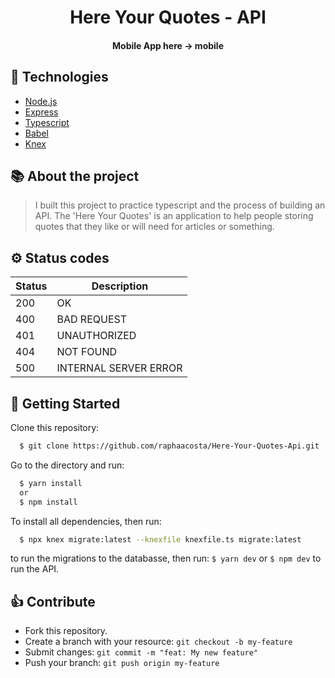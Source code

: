 <h1 align="center">
  Here Your Quotes - API
</h1>
<h4 align="center">
  Mobile App here -> <a source="https://github.com/raphaacosta/Here-Your-Quotes-Mobile">mobile</a>
</h4>

## 📌 Technologies

  - [Node.js](https://nodejs.org/en/)
  - [Express](https://expressjs.com/)
  - [Typescript](https://www.typescriptlang.org/)
  - [Babel](https://babeljs.io/)
  - [Knex](http://knexjs.org/)

## 📚 About the project
  > I built this project to practice typescript and the process of building an API. The 'Here Your Quotes' is an application to help people storing quotes that they like or will need for articles or something.

## ⚙ Status codes

| Status   | Description           |
| ---      | ---                   |
| 200      | OK                    |
| 400      | BAD REQUEST           |
| 401      | UNAUTHORIZED          |
| 404      | NOT FOUND             |
| 500      | INTERNAL SERVER ERROR |

## 🚀 Getting Started

  Clone this repository:
```bash
  $ git clone https://github.com/raphaacosta/Here-Your-Quotes-Api.git
```
  Go to the directory and run:
```bash
  $ yarn install
  or
  $ npm install
```

  To install all dependencies, then run:
```bash
  $ npx knex migrate:latest --knexfile knexfile.ts migrate:latest
```
  to run the migrations to the databasse, then run: `$ yarn dev` or `$ npm dev` to run the API.

  ## 👍 Contribute

- Fork this repository.
- Create a branch with your resource: `git checkout -b my-feature`
- Submit changes: `git commit -m "feat: My new feature"`
- Push your branch: `git push origin my-feature`